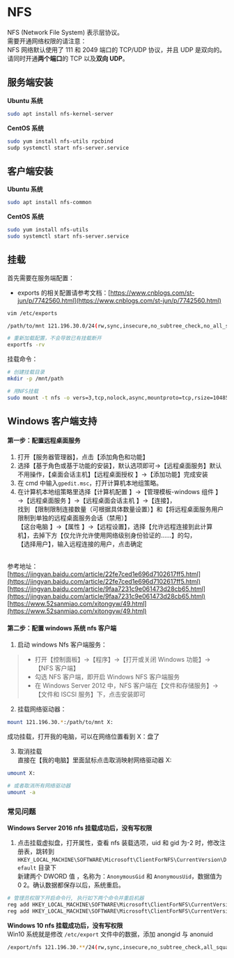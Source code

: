 <a name="wnBSI"></a>
# NFS
NFS (Network File System) 表示层协议。<br />需要开通网络权限的请注意：<br />NFS 网络默认使用了 111 和 2049 端口的 TCP/UDP 协议，并且 UDP 是双向的。请同时开通**两个端口**的 TCP 以及**双向 UDP**。
<a name="Y8koD"></a>
## 服务端安装
**Ubuntu 系统**
```bash
sudo apt install nfs-kernel-server
```
**CentOS 系统**
```bash
sudo yum install nfs-utils rpcbind
sudp systemctl start nfs-server.service
```
<a name="jkqL9"></a>
## 客户端安装
**Ubuntu 系统**
```bash
sudo apt install nfs-common
```
**CentOS 系统**
```bash
sudo yum install nfs-utils
sudo systemctl start nfs-server.service
```
<a name="czF0G"></a>
## 挂载
首先需要在服务端配置：

- exports 的相关配置请参考文档：[https://www.cnblogs.com/st-jun/p/7742560.html](https://www.cnblogs.com/st-jun/p/7742560.html)
```bash
vim /etc/exports

/path/to/mnt 121.196.30.0/24(rw,sync,insecure,no_subtree_check,no_all_squash,no_root_squash)

# 重新加载配置，不会导致已有挂载断开
exportfs -rv
```
挂载命令：
```bash
# 创建挂载目录
mkdir -p /mnt/path

# 用NFS挂载
sudo mount -t nfs -o vers=3,tcp,nolock,async,mountproto=tcp,rsize=1048576,wsize=1048576  121.196.30.0:/path/to/mnt /mnt/path
```
<a name="ffY9M"></a>
## Windows 客户端支持
<a name="0a26c4f7"></a>
#### 第一步：配置远程桌面服务

1. 打开【服务器管理器】，点击【添加角色和功能】
2. 选择【基于角色或基于功能的安装】，默认选项即可→【远程桌面服务】默认不用操作，【桌面会话主机】【远程桌面授权 】→【添加功能】完成安装
3. 在 cmd 中输入`gpedit.msc`，打开计算机本地组策略。
4. 在计算机本地组策略里选择【计算机配置 】→【管理模板-windows 组件 】→【远程桌面服务 】→【远程桌面会话主机 】→【连接】，<br />找到 【限制限制连接数量（可根据具体数量设置）】和【将远程桌面服务用户限制到单独的远程桌面服务会话（禁用）】<br />【这台电脑 】→【属性 】→【远程设置】，选择【允许远程连接到此计算机】，去掉下方【仅允许允许使用网络级别身份验证的……】的勾，<br />【选择用户】，输入远程连接的用户，点击确定

 <br />参考地址：<br />[https://jingyan.baidu.com/article/22fe7ced1e696d7102617ff5.html](https://jingyan.baidu.com/article/22fe7ced1e696d7102617ff5.html)<br />[https://jingyan.baidu.com/article/9faa7231c9e061473d28cb65.html](https://jingyan.baidu.com/article/9faa7231c9e061473d28cb65.html)<br />[https://www.52sanmiao.com/xitongyw/49.html](https://www.52sanmiao.com/xitongyw/49.html)
<a name="c6006f86"></a>
#### 第二步：配置 windows 系统 nfs 客户端

1. 启动 windows Nfs 客户端服务：
> - 打开【控制面板】→【程序】→【打开或关闭 Windows 功能】→【NFS 客户端】
> - 勾选 NFS 客户端，即开启 Windows NFS 客户端服务
> - 在 Windows Server 2012 中，NFS 客户端在【文件和存储服务】→【文件和 ISCSI 服务】下，点击安装即可

2. 挂载网络驱动器：
```bash
mount 121.196.30.*:/path/to/mnt X:
```
成功挂载，打开我的电脑，可以在网络位置看到 X：盘了

3. 取消挂载<br />直接在【我的电脑】里面鼠标点击取消映射网络驱动器 X:
```bash
umount X:

# 或者取消所有网络驱动器
umount -a
```
<a name="hBevZ"></a>
### 常见问题
**Windows Server 2016 nfs 挂载成功后，没有写权限**

1. 点击挂载虚拟盘，打开属性，查看 nfs 装载选项，uid 和 gid 为-2 时，修改注册表，跳转到`HKEY_LOCAL_MACHINE\SOFTWARE\Microsoft\ClientForNFS\CurrentVersion\Default` 目录下<br />新建两个 DWORD 值 ，名称为：`AnonymousGid` 和 `AnonymousUid`，数据值为 0 2。确认数据都保存以后，系统重启。
```bash
# 管理员权限下开启命令行, 执行如下两个命令并重启机器
reg add HKEY_LOCAL_MACHINE\SOFTWARE\Microsoft\ClientForNFS\CurrentVersion\Default\ /v AnonymousUid /d 0 /t REG_DWORD /f
reg add HKEY_LOCAL_MACHINE\SOFTWARE\Microsoft\ClientForNFS\CurrentVersion\Default\ /v AnonymousGid /d 0 /t REG_DWORD /f
```
**Windows 10 nfs 挂载成功后，没有写权限**<br />Win10 系统就是修改 `/etc/export` 文件中的数据，添加 anongid 与 anonuid
```bash
/export/nfs 121.196.30.**/24(rw,sync,insecure,no_subtree_check,all_squash,anonuid=0,anongid=0)
```

